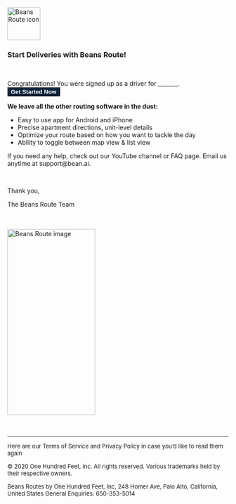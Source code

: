 <!DOCTYPE html>
<html lang="en" dir="ltr">

<head>
  <meta charset="utf-8">
  <title>
  </title>
</head>

<body>
  <img src="https://www.beansroute.ai/assets/logo.png" width="75" height="75" border="0" alt="Beans Route icon">
  <h3>Start Deliveries with Beans Route!</h3>
  <br>
  <p>Congratulations! <!--You made the team!--> You were signed up as a driver for _______.&nbsp
    <!--To get started download the app
    <a href="">https://www.beansroute.ai/link?inviteCode=xxxxxxxx-xxx</a>-->

<STYLE>A {text-decoration: none;} </STYLE> <button style="background-color:#0A2238"><a href="https://www.beansroute.ai/link.html#no-redirect"><b style="color:white">Get Started Now</b></a></button>
<!-- @jack need to replace the linke below-->
<!--<div class="mybutton">
  <a href="https://www.beansroute.ai/link.html#no-redirect">
  <button style="width:160;height:24; background-color:#EE4266"><b>Get Started Now</b>
  </button></a><br>
</div>-->
  </p>

  <p><strong>We leave all the other routing software in the dust:</strong></p>
  <ul>
    <li>Easy to use app for Android and iPhone</li>
    <li>Precise apartment directions, unit-level details</li>
    <li>Optimize your route based on how you want to tackle the day</li>
    <li>Ability to toggle between map view & list view
    </li>
  </ul>


  If you need any help, check out our <a href="https://www.youtube.com/channel/UCfG4OK0pyKJzkAwrPWp4Zaw/">YouTube</a> channel or FAQ page. Email us anytime at <a href="mailto:support@bean.ai">support@bean.ai</a>.
  </p>
  <br>
  <p>Thank you,</p>
  <p>The Beans Route Team</p>
  <br>
  <br>
  <img src="https://scontent-sjc3-1.xx.fbcdn.net/v/t1.0-9/93434974_127335135551201_4081974696650735616_o.jpg?_nc_cat=104&_nc_sid=8024bb&_nc_ohc=EheOiXQhrUYAX82ezyG&_nc_ht=scontent-sjc3-1.xx&oh=2a0c5b030529b8a51f7b0c7633653ea7&oe=5EEA723B" width="200"
    height="422.22" border="0" alt="Beans Route image">
  <br>
  <br>
  <br>
  <hr>
  <p>
    <font size="-1">Here are our <a href="https://www.beansroute.ai/help/3pl-terms">Terms of Service</a> and <a href="https://www.beansroute.ai/help/3pl-privacy">Privacy Policy</a> in case you’d like to read them again</font>
  </p>
  <p>
    <font size="-1">© 2020 One Hundred Feet, inc. All rights reserved. Various trademarks held by their respective owners.</font>
  </p>
  <p>
    <font size="-1">Beans Routes by One Hundred Feet, Inc, 248 Homer Ave, Palo Alto, California, United States
      General Enquiries: 650-353-5014</font>
  </p>
</body>

</html>
